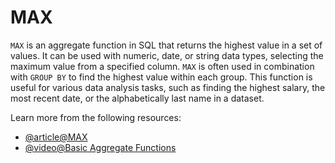 # MAX

`MAX` is an aggregate function in SQL that returns the highest value in a set of values. It can be used with numeric, date, or string data types, selecting the maximum value from a specified column. `MAX` is often used in combination with `GROUP BY` to find the highest value within each group. This function is useful for various data analysis tasks, such as finding the highest salary, the most recent date, or the alphabetically last name in a dataset.

Learn more from the following resources:

- [@article@MAX](https://www.techonthenet.com/sql/max.php)
- [@video@Basic Aggregate Functions](https://www.youtube.com/watch?v=jcoJuc5e3RE)